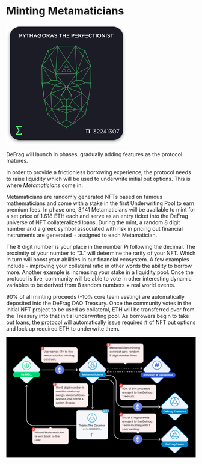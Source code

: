 # Minting Metamaticians

![](../.gitbook/assets/image.png)

DeFrag will launch in phases, gradually adding features as the protocol matures.

In order to provide a frictionless borrowing experience, the protocol needs to raise liquidity which will be used to underwrite initial put options. This is where _Metamaticians_ come in.&#x20;

Metamaticians are randomly generated NFTs based on famous mathematicians and come with a stake in the first Underwriting Pool to earn premium fees. In phase one, 3,141 Metamaticians will be available to mint for a set price of 1.618 ETH each and serve as an entry ticket into the DeFrag universe of NFT collateralized loans. During the mint, a random 8 digit number and a greek symbol associated with risk in pricing out financial instruments are generated + assigned to each Metamatician.&#x20;

The 8 digit number is your place in the number Pi following the decimal. The proximity of your number to “3.” will determine the rarity of your NFT. Which in turn will boost your abilities in our financial ecosystem. A few examples include - improving your collateral ratio in other words the ability to borrow more. Another example is increasing your stake in a liquidity pool. Once the protocol is live, community will be able to vote in other interesting dynamic variables to be derived from 8 random numbers + real world events.&#x20;

90% of all minting proceeds (-10% core team vesting) are automatically deposited into the DeFrag DAO Treasury. Once the community votes in the initial NFT project to be used as collateral, ETH will be transferred over from the Treasury into that initial underwriting pool. As borrowers begin to take out loans, the protocol will automatically issue required # of NFT put options and lock up required ETH to underwrite them.

![](<../.gitbook/assets/Minting Metamaticians.png>)
